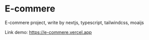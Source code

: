 # E-commere

 E-commere project, write by nextjs, typescript, tailwindcss, moaijs

Link demo: https://e-commere.vercel.app